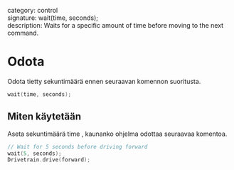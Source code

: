 category: control  
signature: wait(time, seconds);  
description: Waits for a specific amount of time before moving to the next command.

# Odota

Odota tietty sekuntimäärä ennen seuraavan komennon suoritusta.

```cpp
wait(time, seconds);
```

## Miten käytetään

Aseta  sekuntimäärä time , kaunanko ohjelma odottaa seuraavaa komentoa.

```cpp
// Wait for 5 seconds before driving forward
wait(5, seconds);
Drivetrain.drive(forward);
```

<advanced>
</advanced>
